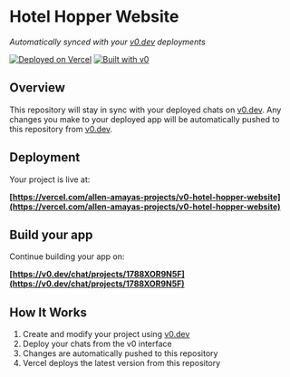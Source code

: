# Hotel Hopper Website

*Automatically synced with your [v0.dev](https://v0.dev) deployments*

[![Deployed on Vercel](https://img.shields.io/badge/Deployed%20on-Vercel-black?style=for-the-badge&logo=vercel)](https://vercel.com/allen-amayas-projects/v0-hotel-hopper-website)
[![Built with v0](https://img.shields.io/badge/Built%20with-v0.dev-black?style=for-the-badge)](https://v0.dev/chat/projects/1788XOR9N5F)

## Overview

This repository will stay in sync with your deployed chats on [v0.dev](https://v0.dev).
Any changes you make to your deployed app will be automatically pushed to this repository from [v0.dev](https://v0.dev).

## Deployment

Your project is live at:

**[https://vercel.com/allen-amayas-projects/v0-hotel-hopper-website](https://vercel.com/allen-amayas-projects/v0-hotel-hopper-website)**

## Build your app

Continue building your app on:

**[https://v0.dev/chat/projects/1788XOR9N5F](https://v0.dev/chat/projects/1788XOR9N5F)**

## How It Works

1. Create and modify your project using [v0.dev](https://v0.dev)
2. Deploy your chats from the v0 interface
3. Changes are automatically pushed to this repository
4. Vercel deploys the latest version from this repository